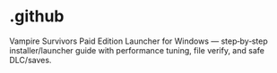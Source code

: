 # .github
Vampire Survivors Paid Edition Launcher for Windows — step‑by‑step installer/launcher guide with performance tuning, file verify, and safe DLC/saves.
